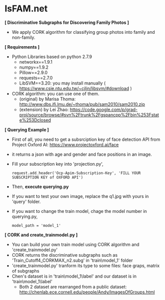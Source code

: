 # IsFAM.net

**[ Discriminative Subgraphs for Discovering Family Photos ]**
  - We apply CORK algorithm for classifying group photos into family and non-family.




**[ Requirements ]**
  * Python Libraries based on python 2.7.9
    * networkx==1.9.1
    * numpy==1.9.2
    * Pillow==2.9.0
    * requests==2.7.0
    * LibSVM==3.20: you may install manually ( https://www.csie.ntu.edu.tw/~cjlin/libsvm/#download )
  * CORK algorithm: you can use one of them. 
    - (original) by Marisa Thoma: http://www.dbs.ifi.lmu.de/~thoma/pub/sam2010/sam2010.zip
    - (extension) by Lei Zhao: https://code.google.com/p/grad-proj/source/browse/#svn%2Ftrunk%2Fgspancpp%2Fbin%253Fstate%253Dclosed



**[ Querying Example ]**
  - First of all, you need to get a subsrciption key of face detection API from Project Oxford AI: https://www.projectoxford.ai/face
  - it returns a json with age and gender and face positions in an image.  
  - Fill your subscription key into 'projection.py',
  
    ```
    request.add_header('Ocp-Apim-Subscription-Key', 'FILL YOUR SUBSCRIPTION KEY of OXFORD API')
    ```
- Then, **execute querying.py**




* If you want to test your own image, replace the q1.jpg with yours in 'query' folder.
* If you want to change the train model, chage the model number in querying.py,

  ```
  model_path = 'model_1'
  ```




**[ CORK and create_trainmodel.py ]**
  - You can build your own train model using CORK algorithm and 'create_trainmodel.py'
  - CORK returns the discriminative subgraphs such as 'Train_Cutoff4_CORKMAX_n2.subg' in 'train\model_1' folder
  - 'create_trainmodel.py' tranform its type to some files: face graps, matrix of subgraphs
  - Chen's dataset is in 'train\model_1\label' and our dataset is in 'train\model_1\label'
    - Both 2 dataset are rearranged from a public dataset: http://chenlab.ece.cornell.edu/people/Andy/ImagesOfGroups.html
  
  
  
